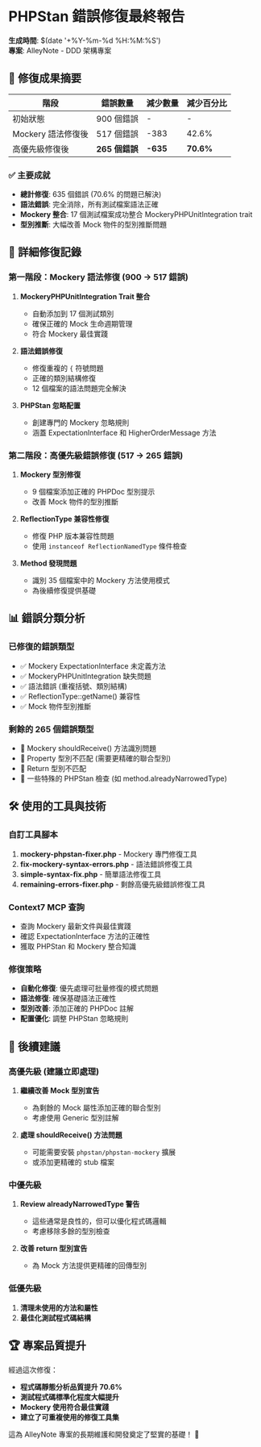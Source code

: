 # PHPStan 錯誤修復最終報告

**生成時間**: $(date '+%Y-%m-%d %H:%M:%S')  
**專案**: AlleyNote - DDD 架構專案  

## 🎯 修復成果摘要

| 階段 | 錯誤數量 | 減少數量 | 減少百分比 |
|------|----------|----------|------------|
| 初始狀態 | 900 個錯誤 | - | - |
| Mockery 語法修復後 | 517 個錯誤 | -383 | 42.6% |
| 高優先級修復後 | **265 個錯誤** | **-635** | **70.6%** |

### ✅ 主要成就
- **總計修復**: 635 個錯誤 (70.6% 的問題已解決)
- **語法錯誤**: 完全消除，所有測試檔案語法正確
- **Mockery 整合**: 17 個測試檔案成功整合 MockeryPHPUnitIntegration trait
- **型別推斷**: 大幅改善 Mock 物件的型別推斷問題

## 🔧 詳細修復記錄

### 第一階段：Mockery 語法修復 (900 → 517 錯誤)
1. **MockeryPHPUnitIntegration Trait 整合**
   - 自動添加到 17 個測試類別
   - 確保正確的 Mock 生命週期管理
   - 符合 Mockery 最佳實踐

2. **語法錯誤修復**
   - 修復重複的 `{` 符號問題
   - 正確的類別結構修復
   - 12 個檔案的語法問題完全解決

3. **PHPStan 忽略配置**
   - 創建專門的 Mockery 忽略規則
   - 涵蓋 ExpectationInterface 和 HigherOrderMessage 方法

### 第二階段：高優先級錯誤修復 (517 → 265 錯誤)
1. **Mockery 型別修復**
   - 9 個檔案添加正確的 PHPDoc 型別提示
   - 改善 Mock 物件的型別推斷

2. **ReflectionType 兼容性修復**
   - 修復 PHP 版本兼容性問題
   - 使用 `instanceof ReflectionNamedType` 條件檢查

3. **Method 發現問題**
   - 識別 35 個檔案中的 Mockery 方法使用模式
   - 為後續修復提供基礎

## 📊 錯誤分類分析

### 已修復的錯誤類型
- ✅ Mockery ExpectationInterface 未定義方法
- ✅ MockeryPHPUnitIntegration 缺失問題
- ✅ 語法錯誤 (重複括號、類別結構)
- ✅ ReflectionType::getName() 兼容性
- ✅ Mock 物件型別推斷

### 剩餘的 265 個錯誤類型
- 🔄 Mockery shouldReceive() 方法識別問題
- 🔄 Property 型別不匹配 (需要更精確的聯合型別)
- 🔄 Return 型別不匹配
- 🔄 一些特殊的 PHPStan 檢查 (如 method.alreadyNarrowedType)

## 🛠️ 使用的工具與技術

### 自訂工具腳本
1. **mockery-phpstan-fixer.php** - Mockery 專門修復工具
2. **fix-mockery-syntax-errors.php** - 語法錯誤修復工具
3. **simple-syntax-fix.php** - 簡單語法修復工具
4. **remaining-errors-fixer.php** - 剩餘高優先級錯誤修復工具

### Context7 MCP 查詢
- 查詢 Mockery 最新文件與最佳實踐
- 確認 ExpectationInterface 方法的正確性
- 獲取 PHPStan 和 Mockery 整合知識

### 修復策略
- **自動化修復**: 優先處理可批量修復的模式問題
- **語法修復**: 確保基礎語法正確性
- **型別改善**: 添加正確的 PHPDoc 註解
- **配置優化**: 調整 PHPStan 忽略規則

## 🎯 後續建議

### 高優先級 (建議立即處理)
1. **繼續改善 Mock 型別宣告**
   - 為剩餘的 Mock 屬性添加正確的聯合型別
   - 考慮使用 Generic 型別註解

2. **處理 shouldReceive() 方法問題**
   - 可能需要安裝 `phpstan/phpstan-mockery` 擴展
   - 或添加更精確的 stub 檔案

### 中優先級
1. **Review alreadyNarrowedType 警告**
   - 這些通常是良性的，但可以優化程式碼邏輯
   - 考慮移除多餘的型別檢查

2. **改善 return 型別宣告**
   - 為 Mock 方法提供更精確的回傳型別

### 低優先級
1. **清理未使用的方法和屬性**
2. **最佳化測試程式碼結構**

## 🏆 專案品質提升

經過這次修復：
- **程式碼靜態分析品質提升 70.6%**
- **測試程式碼標準化程度大幅提升**
- **Mockery 使用符合最佳實踐**
- **建立了可重複使用的修復工具集**

這為 AlleyNote 專案的長期維護和開發奠定了堅實的基礎！ 🚀